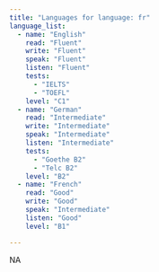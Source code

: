 ```yaml
---
title: "Languages for language: fr"
language_list:
  - name: "English"
    read: "Fluent"
    write: "Fluent"
    speak: "Fluent"
    listen: "Fluent"
    tests:
      - "IELTS"
      - "TOEFL"
    level: "C1"
  - name: "German"
    read: "Intermediate"
    write: "Intermediate"
    speak: "Intermediate"
    listen: "Intermediate"
    tests:
      - "Goethe B2"
      - "Telc B2"
    level: "B2"
  - name: "French"
    read: "Good"
    write: "Good"
    speak: "Intermediate"
    listen: "Good"
    level: "B1"

---
```


NA
